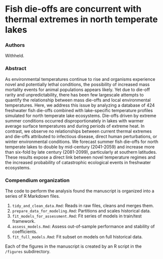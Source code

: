 # Fish die-offs are concurrent with thermal extremes in north temperate lakes

### Authors
Withheld.

### Abstract
As environmental temperatures continue to rise and organisms experience novel and potentially lethal conditions, the possibility of increased mass mortality events for animal populations appears likely. Yet due to die-off rarity and unpredictability, there has been few largescale attempts to quantify the relationship between mass die-offs and local environmental temperatures. Here, we address this issue by analyzing a database of 424 freshwater fish die-offs combined with lake-specific temperature profiles simulated for north temperate lake ecosystems. Die-offs driven by extreme summer conditions occurred disproportionately in lakes with warmer average surface temperatures and during periods of extreme heat. In contrast, we observe no relationships between current thermal extremes and die-offs attributed to infectious disease, direct human perturbations, or winter environmental conditions. We forecast summer fish die-offs for north temperate lakes to double by mid-century (2041-2059) and increase more than six-fold by late century (2081-2099), particularly at southern latitudes. These results expose a direct link between novel temperature regimes and the increased probability of catastrophic ecological events in freshwater ecosystems.

### Compendium organization
The code to perform the analysis found the manuscript is organized into a series of R Markdown files.

1. `tidy_and_clean_data.Rmd`: Reads in raw files, cleans and merges them.
2. `prepare_data_for_modeling.Rmd`: Partitions and scales historical data.
3. `fit_models_for_assessment.Rmd`: Fit series of models in train/test framework.
4. `assess_models.Rmd`: Assess out-of-sample performance and stability of coefficients.
5. `fit_full_models.Rmd`: Fit subset on models on full historical data.

Each of the figures in the manuscript is created by an R script in the `/figures` subdirectory.